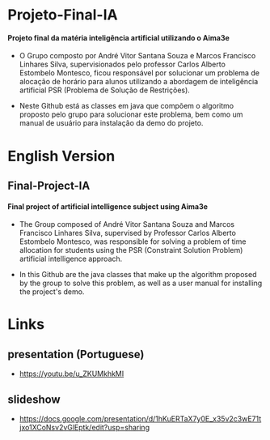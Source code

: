 # Projeto-Final-IA
#### Projeto final da matéria inteligência artificial utilizando o Aima3e

- O Grupo composto por André Vitor Santana Souza e Marcos Francisco Linhares Silva, supervisionados pelo professor Carlos Alberto Estombelo Montesco, ficou responsável por solucionar um problema de alocação de horário para alunos utilizando a abordagem de inteligência artificial PSR (Problema de Solução de Restrições).

- Neste Github está as classes em java que compõem o algoritmo proposto pelo grupo para solucionar este problema, bem como um manual de usuário para instalação da demo do projeto.


# English Version
## Final-Project-IA
#### Final project of artificial intelligence subject using Aima3e

- The Group composed of André Vitor Santana Souza and Marcos Francisco Linhares Silva, supervised by Professor Carlos Alberto Estombelo Montesco, was responsible for solving a problem of time allocation for students using the PSR (Constraint Solution Problem) artificial intelligence approach.

- In this Github are the java classes that make up the algorithm proposed by the group to solve this problem, as well as a user manual for installing the project's demo.


# Links  
## presentation (Portuguese)
- https://youtu.be/u_ZKUMkhkMI
## slideshow
- https://docs.google.com/presentation/d/1hKuERTaX7y0E_x35v2c3wE71tjxo1XCoNsv2vGlEptk/edit?usp=sharing
